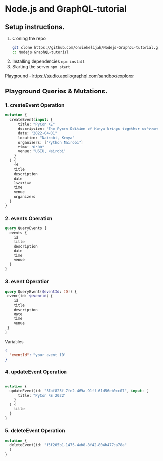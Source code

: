# Node.js and GraphQL-tutorial

## Setup instructions.
1. Cloning the repo
   ```bash
   git clone https://github.com/ondiekelijah/Nodejs-GraphQL-tutorial.git
   cd Nodejs-GraphQL-tutorial
   ```   
2. Installing dependencies
   `npm install`
3. Starting the server
   `npm start`
   
Playground - https://studio.apollographql.com/sandbox/explorer

## Playground Queries & Mutations.

### 1. createEvent Operation

```GraphQL
mutation {
  createEvent(input: {
      title: "PyCon KE"
      description: "The Pycon Edition of Kenya brings together software devs, startups, students, learning instutions and people passionate about python and its ecosystem."
      date: "2022-04-01"
      location: "Nairobi, Kenya"
      organizers: ["Python Nairobi"]
      time: "8:00"
      venue: "USIU, Nairobi"
    }
  ) {
    id
    title
    description
    date
    location
    time
    venue
    organizers
  }
}
```

### 2. events Operation

```GraphQL
query QueryEvents {
  events {
    id
    title
    description
    date
    time
    venue
  }
}
```

### 3. event Operation

```GraphQL
query QueryEvent($eventId: ID!) {
 event(id: $eventId) {
    id
    title
    description
    date
    time
    venue
 }
}
```
Variables

```JSON
{
  "eventId": "your event ID"
}
```

### 4. updateEvent Operation

```GraphQL

mutation {
  updateEvent(id: "57bf825f-7fe2-469a-91ff-61d56eb0cc07", input: {
      title: "PyCon KE 2022"
    }
  ) {
    title
  }
}
```

### 5. deleteEvent Operation
```GraphQL
mutation {
  deleteEvent(id: "f6f205b1-1475-4ab8-8f42-804b477ca78a"
  ) 
}
```
